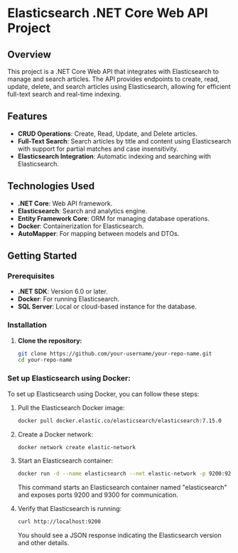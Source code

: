 # Elasticsearch .NET Core Web API Project

## Overview

This project is a .NET Core Web API that integrates with Elasticsearch to manage and search articles. The API provides endpoints to create, read, update, delete, and search articles using Elasticsearch, allowing for efficient full-text search and real-time indexing.

## Features

- **CRUD Operations**: Create, Read, Update, and Delete articles.
- **Full-Text Search**: Search articles by title and content using Elasticsearch with support for partial matches and case insensitivity.
- **Elasticsearch Integration**: Automatic indexing and searching with Elasticsearch.

## Technologies Used

- **.NET Core**: Web API framework.
- **Elasticsearch**: Search and analytics engine.
- **Entity Framework Core**: ORM for managing database operations.
- **Docker**: Containerization for Elasticsearch.
- **AutoMapper**: For mapping between models and DTOs.

## Getting Started

### Prerequisites

- **.NET SDK**: Version 6.0 or later.
- **Docker**: For running Elasticsearch.
- **SQL Server**: Local or cloud-based instance for the database.

### Installation

1. **Clone the repository:**

   ```bash
   git clone https://github.com/your-username/your-repo-name.git
   cd your-repo-name

### Set up Elasticsearch using Docker:
To set up Elasticsearch using Docker, you can follow these steps:

1. Pull the Elasticsearch Docker image:

   ```bash
   docker pull docker.elastic.co/elasticsearch/elasticsearch:7.15.0
   ```

2. Create a Docker network:

   ```bash
   docker network create elastic-network
   ```

3. Start an Elasticsearch container:

   ```bash
   docker run -d --name elasticsearch --net elastic-network -p 9200:9200 -p 9300:9300 -e "discovery.type=single-node" docker.elastic.co/elasticsearch/elasticsearch:8.15.0
   ```

   This command starts an Elasticsearch container named "elasticsearch" and exposes ports 9200 and 9300 for communication.

4. Verify that Elasticsearch is running:

   ```bash
   curl http://localhost:9200
   ```

   You should see a JSON response indicating the Elasticsearch version and other details.


